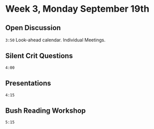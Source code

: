 # Week 3, Monday September 19th

## Open Discussion
`3:50`
Look-ahead calendar.
Individual Meetings.

## Silent Crit Questions
`4:00`

## Presentations
`4:15`

## Bush Reading Workshop
`5:15`
